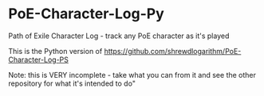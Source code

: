 # PoE-Character-Log-Py
Path of Exile Character Log - track any PoE character as it's played

This is the Python version of https://github.com/shrewdlogarithm/PoE-Character-Log-PS

Note: this is VERY incomplete - take what you can from it and see the other repository for what it's intended to do"
